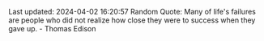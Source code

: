 Last updated: 2024-04-02 16:20:57
Random Quote: Many of life's failures are people who did not realize how close they were to success when they gave up. - Thomas Edison